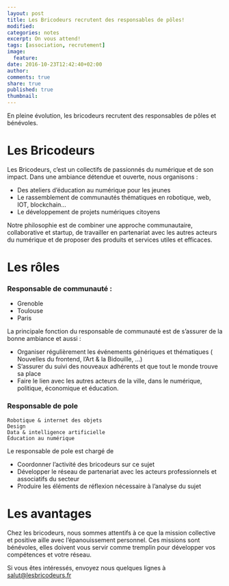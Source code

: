 ```yaml
---
layout: post
title: Les Bricodeurs recrutent des responsables de pôles!
modified:
categories: notes
excerpt: On vous attend!
tags: [association, recrutement]
image:
  feature:
date: 2016-10-23T12:42:40+02:00
author: 
comments: true
share: true
published: true
thumbnail: 
---
```


En pleine évolution, les bricodeurs recrutent des responsables de pôles et bénévoles.

# Les Bricodeurs

Les Bricodeurs, c’est un collectifs de passionnés du numérique et de son impact. Dans une ambiance détendue et ouverte, nous organisons :

* Des ateliers d’éducation au numérique pour les jeunes
* Le rassemblement de communautés thématiques en robotique, web, IOT, blockchain…
* Le développement de projets numériques citoyens

Notre philosophie est de combiner une approche communautaire, collaborative et startup, de travailler en partenariat avec les autres acteurs du numérique et de proposer des produits et services utiles et efficaces.

# Les rôles

### Responsable de communauté : 

* Grenoble
* Toulouse
* Paris

La principale fonction du responsable de communauté est de s’assurer de la bonne ambiance et aussi : 

* Organiser régulièrement les événements génériques et thématiques ( Nouvelles du frontend, l’Art & la Bidouille, …)
* S’assurer du suivi des nouveaux adhérents et que tout le monde trouve sa place
* Faire le lien avec les autres acteurs de la ville, dans le numérique, politique, économique et éducation.


### Responsable de pole

	Robotique & internet des objets
	Design
	Data & intelligence artificielle
	Éducation au numérique

Le responsable de pole est chargé de

*	Coordonner l’activité des bricodeurs sur ce sujet
*	Développer le réseau de partenariat avec les acteurs professionnels et associatifs du secteur
*	Produire les éléments de réflexion nécessaire à l’analyse du sujet

# Les avantages
Chez les bricodeurs, nous sommes attentifs à ce que la mission collective et positive aille avec l’épanouissement personnel.
Ces missions sont bénévoles, elles doivent vous servir comme tremplin pour développer vos compétences et votre réseau.

Si vous êtes intéressés, envoyez nous quelques lignes à [salut@lesbricodeurs.fr](mailto:salut@lesbricodeurs.fr)